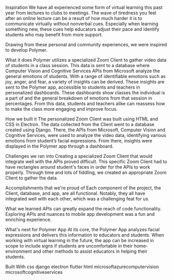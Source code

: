 Inspiration
We have all experienced some form of virtual learning this past year from lectures to clubs to meetings. The wave of tiredness you feel after an online lecture can be a result of how much harder it is to communicate virtually without nonverbal cues. Especially when learning something new, these cues help educators adjust their pace and identify students who may benefit from more support.

Drawing from these personal and community experiences, we were inspired to develop Polymer.

What it does
Polymer utilizes a specialized Zoom Client to gather video data of students in a class session. This data is sent to a database where Computer Vision and Cognitive Services APIs from Microsoft analyze the general emotions of students. With a range of identifiable emotions such as joy, anger, and fear, a variety of insights can be derived. These insights are sent to the Polymer app, accessible to students and teachers in personalized dashboards. These dashboards show classes the individual is a part of and the general breakdown of emotions from that session in percentages. From this data, students and teachers alike can reassess how to make the class more engaging and improve focus.

How we built it
The personalized Zoom Client was built using HTML and CSS in Electron. The data collected from the Client went to a database created using Django. There, the APIs from Microsoft, Computer Vision and Cognitive Services, were used to analyze the video data, identifying various emotions from student’s facial expressions. From there, insights were displayed in the Polymer app through a dashboard.

Challenges we ran into
Creating a specialized Zoom Client that would integrate well with the APIs proved difficult. This specific Zoom Client had to have rectangles around student's faces in order for the APIs to work properly. Through time and lots of fiddling, we created an appropriate Zoom Client to gather the data.

Accomplishments that we're proud of
Each component of the project, the Client, database, and app, are all functional. Notably, they all have integrated well with each other, which was a challenging feat for us.

What we learned
APIs can greatly expand the reach of code functionality. Exploring APIs and nuances to mobile app development was a fun and enriching experience.

What's next for Polymer App
At its core, the Polymer App analyzes facial expressions and delivers this information to educators and students. When working with virtual learning in the future, the app can be increased in scope to include signs if students are uncomfortable in their home-environment and other methods to assist educators in helping their students.

Built With
css
django
electron
flutter
html
microsoftazurecomputervision
microsoftcognitiveservices
